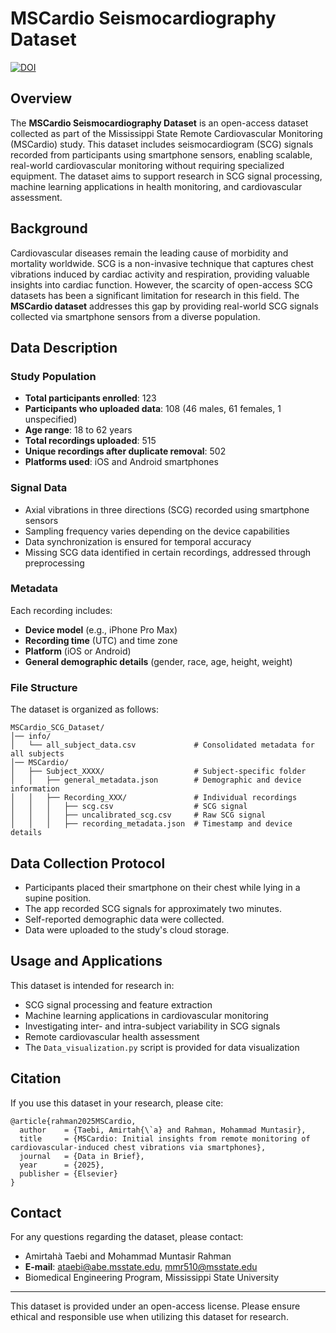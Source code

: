 # MSCardio Seismocardiography Dataset

[![DOI](https://zenodo.org/badge/DOI/10.5281/zenodo.15657893.svg)](https://doi.org/10.5281/zenodo.15657893)

## Overview

The **MSCardio Seismocardiography Dataset** is an open-access dataset collected as part of the Mississippi State Remote Cardiovascular Monitoring (MSCardio) study. This dataset includes seismocardiogram (SCG) signals recorded from participants using smartphone sensors, enabling scalable, real-world cardiovascular monitoring without requiring specialized equipment. The dataset aims to support research in SCG signal processing, machine learning applications in health monitoring, and cardiovascular assessment.

## Background

Cardiovascular diseases remain the leading cause of morbidity and mortality worldwide. SCG is a non-invasive technique that captures chest vibrations induced by cardiac activity and respiration, providing valuable insights into cardiac function. However, the scarcity of open-access SCG datasets has been a significant limitation for research in this field. The **MSCardio dataset** addresses this gap by providing real-world SCG signals collected via smartphone sensors from a diverse population.

## Data Description

### Study Population

- **Total participants enrolled**: 123
- **Participants who uploaded data**: 108 (46 males, 61 females, 1 unspecified)
- **Age range**: 18 to 62 years
- **Total recordings uploaded**: 515
- **Unique recordings after duplicate removal**: 502
- **Platforms used**: iOS and Android smartphones

### Signal Data

- Axial vibrations in three directions (SCG) recorded using smartphone sensors
- Sampling frequency varies depending on the device capabilities
- Data synchronization is ensured for temporal accuracy
- Missing SCG data identified in certain recordings, addressed through preprocessing

### Metadata

Each recording includes:

- **Device model** (e.g., iPhone Pro Max)
- **Recording time** (UTC) and time zone
- **Platform** (iOS or Android)
- **General demographic details** (gender, race, age, height, weight)

### File Structure

The dataset is organized as follows:

```
MSCardio_SCG_Dataset/
│── info/
│   └── all_subject_data.csv             # Consolidated metadata for all subjects
│── MSCardio/
│   ├── Subject_XXXX/                    # Subject-specific folder
│   │   ├── general_metadata.json        # Demographic and device information
│   │   ├── Recording_XXX/               # Individual recordings
│   │   │   ├── scg.csv                  # SCG signal
│   │   │   ├── uncalibrated_scg.csv     # Raw SCG signal
│   │   │   ├── recording_metadata.json  # Timestamp and device details
```

## Data Collection Protocol

- Participants placed their smartphone on their chest while lying in a supine position.
- The app recorded SCG signals for approximately two minutes.
- Self-reported demographic data were collected.
- Data were uploaded to the study's cloud storage.

## Usage and Applications

This dataset is intended for research in:

- SCG signal processing and feature extraction
- Machine learning applications in cardiovascular monitoring
- Investigating inter- and intra-subject variability in SCG signals
- Remote cardiovascular health assessment
- The `Data_visualization.py` script is provided for data visualization

## Citation

If you use this dataset in your research, please cite:

```
@article{rahman2025MSCardio,
  author    = {Taebi, Amirtah{\`a} and Rahman, Mohammad Muntasir},
  title     = {MSCardio: Initial insights from remote monitoring of cardiovascular-induced chest vibrations via smartphones},
  journal   = {Data in Brief},
  year      = {2025},
  publisher = {Elsevier}
}
```

## Contact

For any questions regarding the dataset, please contact:

- Amirtahà Taebi and Mohammad Muntasir Rahman
- **E-mail**: ataebi@abe.msstate.edu, mmr510@msstate.edu
- Biomedical Engineering Program, Mississippi State University

---

This dataset is provided under an open-access license. Please ensure ethical and responsible use when utilizing this dataset for research.

